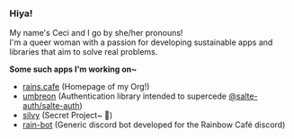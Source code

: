 ### Hiya!

My name's Ceci and I go by she/her pronouns! <br/>
I'm a queer woman with a passion for developing sustainable apps and libraries that aim to solve real problems.

**Some such apps I'm working on~**

- [rains.cafe](https://github.com/rain-cafe/rains.cafe) (Homepage of my Org!)
- [umbreon](https://github.com/rain-cafe/umbreon) (Authentication library intended to supercede [@salte-auth/salte-auth](https://github.com/salte-auth/salte-auth))
- [silvy](https://github.com/rain-cafe-xiv/silvy) (Secret Project~ 🤫)
- [rain-bot](https://github.com/rain-cafe-xiv/rain-bot) (Generic discord bot developed for the Rainbow Café discord)
